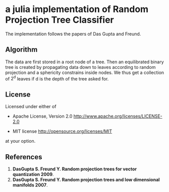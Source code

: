# a julia implementation of Random Projection Tree Classifier

The implementation follows the papers of Das Gupta and Freund.

## Algorithm

The data are first stored in a root node of a tree.
Then an equilibrated binary tree is created by propagating data down to leaves according to random projection and a sphericity constrains inside nodes.
We thus get a collection of $2^{d}$ leaves if d is the depth of the tree asked for.
  
## License

Licensed under either of

* Apache License, Version 2.0 <http://www.apache.org/licenses/LICENSE-2.0>

* MIT license  <http://opensource.org/licenses/MIT>

at your option.


## References

1. **DasGupta S. Freund Y. Random projection trees for vector quantization 2009**.
2. **DasGupta S. Freund Y. Random projection trees and low dimensional manifolds 2007**.
